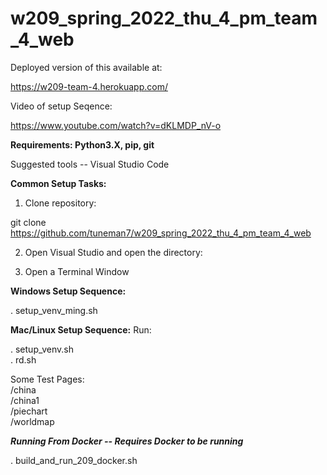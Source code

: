 # w209_spring_2022_thu_4_pm_team_4_web

Deployed version of this available at:

https://w209-team-4.herokuapp.com/

Video of setup Seqence:

https://www.youtube.com/watch?v=dKLMDP_nV-o

**Requirements: Python3.X, pip, git**

Suggested tools -- Visual Studio Code

**Common Setup Tasks:**

1. Clone repository:

git clone https://github.com/tuneman7/w209_spring_2022_thu_4_pm_team_4_web

2. Open Visual Studio and open the directory:

3.  Open a Terminal Window 

**Windows Setup Sequence:**


. setup_venv_ming.sh 


**Mac/Linux Setup Sequence:**
Run:

. setup_venv.sh  
. rd.sh


Some Test Pages:   
/china  
/china1   
/piechart  
/worldmap  


***Running From Docker -- Requires Docker to be running***

. build_and_run_209_docker.sh

